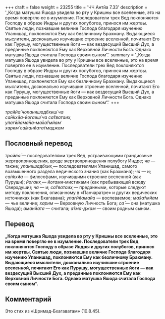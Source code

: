 +++
draft = false
weight = 23255
title = 'ЧЧ Антйа 7.33'
description = '„Когда матушка Яшода увидела во рту у Кришны все вселенные, это на время повергло ее в изумление. Последователи трех Вед поклоняются Господу в образе Индры и других полубогов, принося им жертвы. Святые люди, познавшие величие Господа благодаря изучению Упанишад, поклоняются Ему как безличному Брахману. Выдающиеся мыслители, досконально изучившие строение вселенной, почитают Его как Пурушу, могущественные йоги — как вездесущий Высший Дух, а преданные поклоняются Ему как Верховной Личности Бога. Однако матушка Яшода считала Господа своим сыном“.'
summary = '„Когда матушка Яшода увидела во рту у Кришны все вселенные, это на время повергло ее в изумление. Последователи трех Вед поклоняются Господу в образе Индры и других полубогов, принося им жертвы. Святые люди, познавшие величие Господа благодаря изучению Упанишад, поклоняются Ему как безличному Брахману. Выдающиеся мыслители, досконально изучившие строение вселенной, почитают Его как Пурушу, могущественные йоги — как вездесущий Высший Дух, а преданные поклоняются Ему как Верховной Личности Бога. Однако матушка Яшода считала Господа своим сыном“.'
+++

_траййа̄ чопанишадбхиш́ ча  
са̄н̇кхйа-йогаиш́ ча са̄тватаих̣  
упагӣйама̄на-ма̄ха̄тмйам̇  
харим̇ са̄манйата̄тмаджам_

## Пословный перевод

_траййа̄_ — последователями трех Вед, устраивающими грандиозные жертвоприношения, вроде жертвоприношения полубогу Индре; _ча_ — также; _упанишадбхих̣_ — последователями Упанишад, самого возвышенного раздела ведического знания (как Брахмана); _ча_ — и; _са̄н̇кхйа_ — философами, изучившими строение вселенной (как Пуруши); _йогаих̣_ — _йогами_\-мистиками (как пребывающей всюду Сверхдуши); _ча_ — и; _са̄тватаих̣_ — преданными, которые следуют методу поклонения, описанному в «Панчаратре» и других ведических источниках (как Бхагавана); _упагӣйама̄на_ — воспеваемое; _ма̄ха̄тмйам_ — чье величие; _харим_ — Верховную Личность Бога; _са̄_ — она (матушка Яшода); _аманйата_ — считала; _а̄тма_\-_джам_ — своим родным сыном.

## Перевод

**„Когда матушка Яшода увидела во рту у Кришны все вселенные, это на время повергло ее в изумление. Последователи трех Вед поклоняются Господу в образе Индры и других полубогов, принося им жертвы. Святые люди, познавшие величие Господа благодаря изучению Упанишад, поклоняются Ему как безличному Брахману. Выдающиеся мыслители, досконально изучившие строение вселенной, почитают Его как Пурушу, могущественные йоги — как вездесущий Высший Дух, а преданные поклоняются Ему как Верховной Личности Бога. Однако матушка Яшода считала Господа своим сыном“.**

## Комментарий

Это стих из «Шримад-Бхагаватам» (10.8.45).
